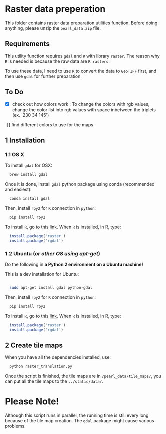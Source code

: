 # Raster data preperation

This folder contains raster data preparation utilities function. Before doing anything, please unzip the `pearl_data.zip` file.

## Requirements

This utility function requires `gdal` and `R` with library `raster`. The reason why `R` is needed is because the raw data are `R rasters`.

To use these data, I need to use `R` to convert the data to `GeoTIFF` first, and then use `gdal` for further preparation.

## To Do

-[x] check out how colors work :
	To change the colors with rgb values, change the color list into rgb values with space inbetween the triplets (ex. '230 34 145')
 
-[] find different colors to use for the maps


## 1 Installation

### 1.1 OS X

To install `gdal` for OSX:

```bash
  brew install gdal
```

Once it is done, install `gdal` python package using conda (recommended and easiest):

```bash
  conda install gdal
```

Then, install `rpy2` for `R` connection in `python`:

```bash
  pip install rpy2
```

To install `R`, go to this [link](https://www.r-project.org/). When `R` is installed, in R, type:

```R
  install.package('raster')
  install.package('rgdal')
```

### 1.2 Ubuntu (*or other OS using apt-get*)

Do the following in **a Python 2 environment on a Ubuntu machine!**

This is a dev installation for Ubuntu:

```bash

  sudo apt-get install gdal python-gdal

```

Then, install `rpy2` for `R` connection in `python`:

```bash
  pip install rpy2
```

To install `R`, go to this [link](https://www.r-project.org/). When `R` is installed, in R, type:

```R
  install.package('raster')
  install.package('rgdal')
```

## 2 Create tile maps

When you have all the dependencies installed, use:

```bash
  python raster_translation.py
```

Once the script is finished, the tile maps are in `/pearl_data/tile_maps/`, you can put all the tile maps to the `../static/data/`.

# Please Note!

Although this script runs in parallel, the running time is still every long because of the tile map creation. The `gdal` package might cause various problems.
